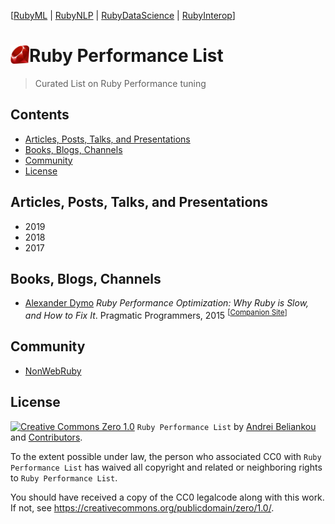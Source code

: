 [[RubyML](https://github.com/arbox/machine-learning-with-ruby) |
 [RubyNLP](https://github.com/arbox/nlp-with-ruby) |
 [RubyDataScience](https://github.com/arbox/data-science-with-ruby) |
 [RubyInterop](https://github.com/arbox/ruby-interoperability)]

# Ruby Performance List [<img src="ruby.jpg" align="left" width="30px" height="30px" />][ruby]

> Curated List on Ruby Performance tuning

<!-- nodoc -->
## Contents

<!-- toc -->

- [Articles, Posts, Talks, and Presentations](#articles-posts-talks-and-presentations)
- [Books, Blogs, Channels](#books-blogs-channels)
- [Community](#community)
- [License](#license)

<!-- tocstop -->

<!-- doc -->

## Articles, Posts, Talks, and Presentations

- 2019
- 2018
- 2017

## Books, Blogs, Channels

- [Alexander Dymo](https://twitter.com/alexander_dymo)
  _Ruby Performance Optimization: Why Ruby is Slow, and How to Fix It_.
  Pragmatic Programmers, 2015
  <sup>[[Companion Site](http://ruby-performance-book.com)]</sup>

## Community

- [NonWebRuby](https://twitter.com/NonWebRuby)

## License

[![Creative Commons Zero 1.0](http://mirrors.creativecommons.org/presskit/buttons/80x15/svg/cc-zero.svg)](https://creativecommons.org/publicdomain/zero/1.0/)
`Ruby Performance List` by [Andrei Beliankou](https://github.com/arbox) and
[Contributors][contributors].

To the extent possible under law, the person who associated CC0 with
`Ruby Performance List` has waived all copyright and related or neighboring rights
to `Ruby Performance List`.

You should have received a copy of the CC0 legalcode along with this
work. If not, see <https://creativecommons.org/publicdomain/zero/1.0/>.

<!--- Links --->
[ruby]: https://www.ruby-lang.org/en/
[awesome]: https://github.com/sindresorhus/awesome/blob/master/awesome.md
[change-pr]: https://github.com/RichardLitt/knowledge/blob/master/github/amending-a-commit-guide.md
[ml]: https://en.wikipedia.org/wiki/Machine_learning
[ds-with-ruby]: https://github.com/arbox/data-science-with-ruby
[contributors]: https://github.com/arbox/machine-learning-with-ruby/graphs/contributors
[sciruby]: https://github.com/sciruby
[ai]: https://en.wikipedia.org/wiki/Artificial_intelligence
[cs]: https://en.wikipedia.org/wiki/Computational_science
[fe]: https://en.wikipedia.org/wiki/Feature_engineering
[ts]: https://en.wikipedia.org/wiki/Test_set

